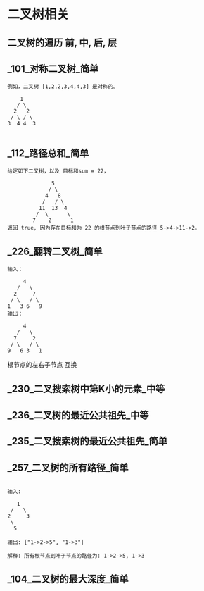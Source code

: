 # 二叉树相关

## 二叉树的遍历 前, 中, 后, 层

## _101_对称二叉树_简单


```
例如，二叉树 [1,2,2,3,4,4,3] 是对称的。

    1
   / \
  2   2
 / \ / \
3  4 4  3


```

## _112_路径总和_简单

```
给定如下二叉树，以及 目标和sum = 22，

              5
             / \
            4   8
           /   / \
          11  13  4
         /  \      \
        7    2      1
返回 true, 因为存在目标和为 22 的根节点到叶子节点的路径 5->4->11->2。

```

## _226_翻转二叉树_简单

```
输入：

     4
   /   \
  2     7
 / \   / \
1   3 6   9
输出：

     4
   /   \
  7     2
 / \   / \
9   6 3   1
```
根节点的左右子节点 互换


## _230_二叉搜索树中第K小的元素_中等


## _236_二叉树的最近公共祖先_中等

## _235_二叉搜索树的最近公共祖先_简单


## _257_二叉树的所有路径_简单

```

输入:

   1
 /   \
2     3
 \
  5

输出: ["1->2->5", "1->3"]

解释: 所有根节点到叶子节点的路径为: 1->2->5, 1->3

```




## _104_二叉树的最大深度_简单


## 



















